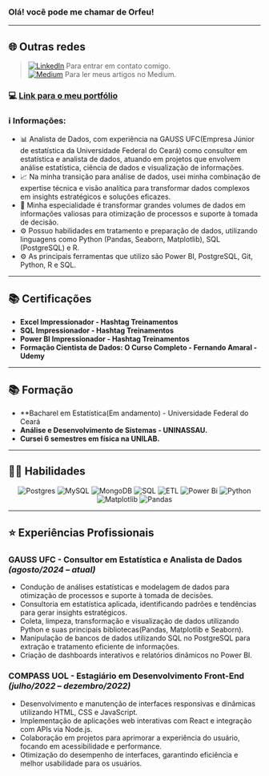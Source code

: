 <h3 align="left">Olá! você pode me chamar de Orfeu! </h3>

----
## 🌐 Outras redes

> [![LinkedIn](https://img.shields.io/badge/LinkedIn-4682B4?style=for-the-badge&logo=linkedin&logoColor=white)](https://www.linkedin.com/in/orfev/) Para entrar em contato comigo.  
> [![Medium](https://img.shields.io/badge/Medium-FFFFFF?style=for-the-badge&logo=medium&logoColor=000000)](https://medium.com/@orfev)  Para ler meus artigos no Medium.


### 💻 [Link para o meu portfólio](https://github.com/orfeudev/analise-dados-portfolio)
### ℹ️ Informações:

- 📊 Analista de Dados, com experiência na GAUSS UFC(Empresa Júnior de estatística da Universidade Federal do Ceará) como consultor em estatística e analista de dados, atuando em projetos que envolvem análise estatística, ciência de dados e visualização de informações.  
- 📈 Na minha transição para análise de dados, usei minha combinação de expertise técnica e visão analítica para transformar dados complexos em insights estratégicos e soluções eficazes.  
- 🥋 Minha especialidade é transformar grandes volumes de dados em informações valiosas para otimização de processos e suporte à tomada de decisão.  
- ⚙️ Possuo habilidades em tratamento e preparação de dados, utilizando linguagens como Python (Pandas, Seaborn, Matplotlib), SQL (PostgreSQL) e R.  
- ⚙️ As principais ferramentas que utilizo são Power BI, PostgreSQL, Git, Python, R e SQL.  

----

## 📚 Certificações
- **Excel Impressionador - Hashtag Treinamentos**
- **SQL Impressionador - Hashtag Treinamentos**
- **Power BI Impressionador - Hashtag Treinamentos**
- **Formação Cientista de Dados: O Curso Completo - Fernando Amaral - Udemy**

----

## 📚 Formação
-  **Bacharel em Estatística(Em andamento) - Universidade Federal do Ceará
-  **Análise e Desenvolvimento de Sistemas - UNINASSAU.**
-  **Cursei 6 semestres em física na UNILAB.**

----

## 👩‍💻 Habilidades

<div align="center">

 ![Postgres](https://img.shields.io/badge/postgres-%23316192.svg?style=for-the-badge&logo=postgresql&logoColor=white) ![MySQL](	https://img.shields.io/badge/MySQL-005C84?style=for-the-badge&logo=mysql&logoColor=white) ![MongoDB](https://img.shields.io/badge/MongoDB-%234ea94b.svg?style=for-the-badge&logo=mongodb&logoColor=white) ![SQL](https://img.shields.io/badge/SQL-%2300758F.svg?style=for-the-badge&logo=sql&logoColor=white) ![ETL](https://img.shields.io/badge/ETL-pink?style=for-the-badge&logo=sql&logoColor=white) ![Power Bi](https://img.shields.io/badge/power_bi-F2C811?style=for-the-badge&logo=powerbi&logoColor=black) ![Python](https://img.shields.io/badge/python-3670A0?style=for-the-badge&logo=python&logoColor=ffdd54) ![Matplotlib](https://img.shields.io/badge/Matplotlib-%23ffffff.svg?style=for-the-badge&logo=Matplotlib&logoColor=black) ![Pandas](https://img.shields.io/badge/pandas-%23150458.svg?style=for-the-badge&logo=pandas&logoColor=white) 

</div>

----

## ⭐️ Experiências Profissionais

### **GAUSS UFC - Consultor em Estatística e Analista de Dados** *(agosto/2024 – atual)*  
- Condução de análises estatísticas e modelagem de dados para otimização de processos e suporte à tomada de decisões.  
- Consultoria em estatística aplicada, identificando padrões e tendências para gerar insights estratégicos.  
- Coleta, limpeza, transformação e visualização de dados utilizando Python e suas principais bibliotecas(Pandas, Matplotlib e  Seaborn).  
- Manipulação de bancos de dados utilizando SQL no PostgreSQL para extração e tratamento eficiente de informações.  
- Criação de dashboards interativos e relatórios dinâmicos no Power BI. 

### **COMPASS UOL - Estagiário em Desenvolvimento Front-End** *(julho/2022 – dezembro/2022)*  
- Desenvolvimento e manutenção de interfaces responsivas e dinâmicas utilizando HTML, CSS e JavaScript.  
- Implementação de aplicações web interativas com React e integração com APIs via Node.js.  
- Colaboração em projetos para aprimorar a experiência do usuário, focando em acessibilidade e performance.  
- Otimização do desempenho de interfaces, garantindo eficiência e melhor usabilidade para os usuários.




